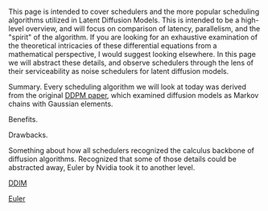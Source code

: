 This page is intended to cover schedulers and the more popular scheduling algorithms utilized in Latent Diffusion Models. This is intended to be a high-level overview, and will focus on comparison of latency, parallelism, and the "spirit" of the algorithm. If you are looking for an exhaustive examination of the theoretical intricacies of these differential equations from a mathematical perspective, I would suggest looking elsewhere. In this page we will abstract these details, and observe schedulers through the lens of their serviceability as noise schedulers for latent diffusion models.

Summary. 
Every scheduling algorithm we will look at today was derived from the original [DDPM paper](https://arxiv.org/abs/2006.11239), which examined diffusion models as Markov chains with Gaussian elements. 

Benefits. 

Drawbacks. 

Something about how all schedulers recognized the calculus backbone of diffusion algorithms. Recognized that some of those details could be abstracted away, Euler by Nvidia took it to another level. 

[DDIM](https://arxiv.org/abs/2010.02502?ref=blog.segmind.com)

[Euler](https://arxiv.org/abs/2206.00364?ref=blog.segmind.com) 
